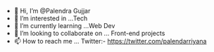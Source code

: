 - 👋 Hi, I’m @Palendra Gujjar
- 👀 I’m interested in ...Tech
- 🌱 I’m currently learning ...Web Dev
- 💞️ I’m looking to collaborate on ... Front-end projects
- 📫 How to reach me ... Twitter:- https://twitter.com/palendarriyana

<!---
Palendra123/Palendra123 is a ✨ special ✨ repository because its `README.md` (this file) appears on your GitHub profile.
You can click the Preview link to take a look at your changes.
--->

